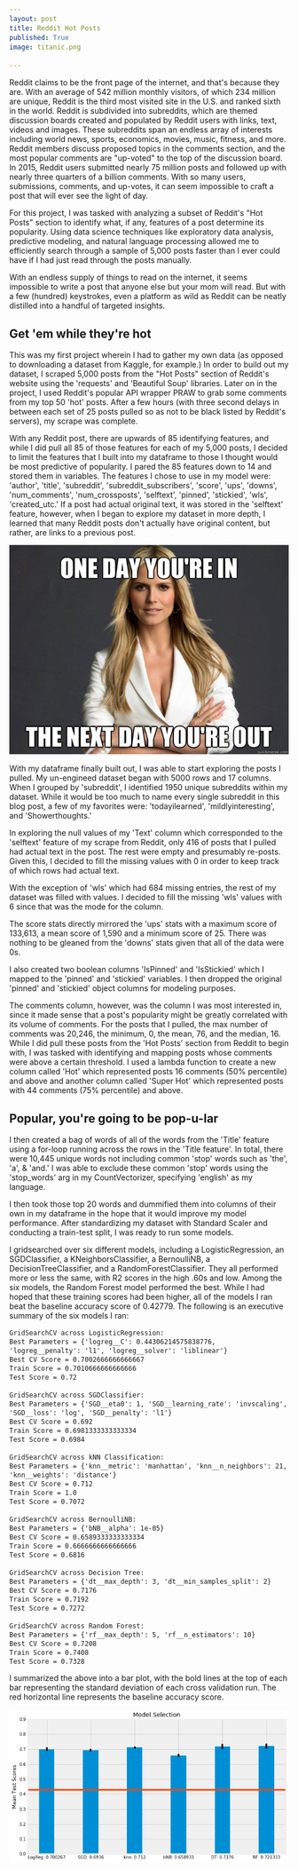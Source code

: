 ```yaml
---
layout: post
title: Reddit Hot Posts
published: True
image: titanic.png

---
```


Reddit claims to be the front page of the internet, and that's because they are. With an average of 542 million monthly visitors, of which 234 million are unique, Reddit is the third most visited site in the U.S. and ranked sixth in the world. Reddit is subdivided into subreddits, which are themed discussion boards created and populated by Reddit users with links, text, videos and images. These subreddits span an endless array of interests including world news, sports, economics, movies, music, fitness, and more. Reddit members discuss proposed topics in the comments section, and the most popular comments are "up-voted" to the top of the discussion board.  In 2015, Reddit users submitted nearly 75 million posts and followed up with nearly three quarters of a billion comments.  With so many users, submissions, comments, and up-votes, it can seem impossible to craft a post that will ever see the light of day.

For this project, I was tasked with analyzing a subset of Reddit's "Hot Posts" section to identify what, if any, features of a post determine its popularity.  Using data science techniques like exploratory data analysis, predictive modeling, and natural language processing allowed me to efficiently search through a sample of 5,000 posts faster than I ever could have if I had just read through the posts manually.

With an endless supply of things to read on the internet, it seems impossible to write a post that anyone else but your mom will read.  But with a few (hundred) keystrokes, even a platform as wild as Reddit can be neatly distilled into a handful of targeted insights.


## Get 'em while they're hot

This was my first project wherein I had to gather my own data (as opposed to downloading a dataset from Kaggle, for example.)  In order to build out my dataset, I scraped 5,000 posts from the "Hot Posts" section of Reddit's website using the 'requests' and 'Beautiful Soup' libraries.  Later on in the project, I used Reddit's popular API wrapper PRAW to grab some comments from my top 50 'hot' posts.  After a few hours (with three second delays in between each set of 25 posts pulled so as not to be black listed by Reddit's servers), my scrape was complete.

With any Reddit post, there are upwards of 85 identifying features, and while I did pull all 85 of those features for each of my 5,000 posts, I decided to limit the features that I built into my dataframe to those I thought would be most predictive of popularity.  I pared the 85 features down to 14 and stored them in variables.  The features I chose to use in my model were: 'author', 'title', 'subreddit', 'subreddit_subscribers', 'score', 'ups', 'downs', 'num_comments', 'num_crossposts', 'selftext', 'pinned', 'stickied', 'wls', 'created_utc.'  If a post had actual original text, it was stored in the 'selftext' feature, however, when I began to explore my dataset in more depth, I learned that many Reddit posts don't actually have original content, but rather, are links to a previous post.

![heidi.jpg](/static/img/heidi.jpg)

With my dataframe finally built out, I was able to start exploring the posts I pulled.  My un-engineed dataset began with 5000 rows and 17 columns.  When I grouped by 'subreddit', I identified 1950 unique subreddits within my dataset.  While it would be too much to name every single subreddit in this blog post, a few of my favorites were: 'todayilearned', 'mildlyinteresting', and 'Showerthoughts.'

In exploring the null values of my 'Text' column which corresponded to the 'selftext' feature of my scrape from Reddit, only 416 of posts that I pulled had actual text in the post.  The rest were empty and presumably re-posts.  Given this, I decided to fill the missing values with 0 in order to keep track of which rows had actual text.

With the exception of 'wls' which had 684 missing entries, the rest of my dataset was filled with values.  I decided to fill the missing 'wls' values with 6 since that was the mode for the column.

The score stats directly mirrored the 'ups' stats with a maximum score of 133,613, a mean score of 1,590 and a minimum score of 25.  There was nothing to be gleaned from the 'downs' stats given that all of the data were 0s.  

I also created two boolean columns 'IsPinned' and 'IsStickied' which I mapped to the 'pinned' and 'stickied' variables.  I then dropped the original 'pinned' and 'stickied' object columns for modeling purposes.

The comments column, however, was the column I was most interested in, since it made sense that a post's popularity might be greatly correlated with its volume of comments.  For the posts that I pulled, the max number of comments was 20,246, the minimum, 0, the mean, 76, and the median, 16.  While I did pull these posts from the 'Hot Posts' section from Reddit to begin with, I was tasked with identifying and mapping posts whose comments were above a certain threshold.  I used a lambda function to create a new column called 'Hot' which represented posts 16 comments (50% percentile) and above and another column called 'Super Hot' which represented posts with 44 comments (75% percentile) and above.

## Popular, you're going to be pop-u-lar

I then created a bag of words of all of the words from the 'Title' feature using a for-loop running across the rows in the 'Title feature'.  In total, there were 10,445 unique words not including common 'stop' words such as 'the', 'a', & 'and.'  I was able to exclude these common 'stop' words using the 'stop_words' arg in my CountVectorizer, specifying 'english' as my language.

<!-- | Word | Count |
|:--------|:-------:|
| new     | 149   |
|----
| just    | 148   |
|----
| like    | 119   |
|----
| time    | 87    |
|----
|day      | 82
|----
| oc      | 72
|----
| people  | 70
|----
| today   | 70
|----
| don     | 69
|----
| years   | 69
|----
|got      | 69
|----
| post    | 61
|----
| happy   | 60
|----
| old     | 58
|----
| year    | 58
|----
| trump   | 57
|----
| best    | 57
|----
| little  | 56
|----
| ve      | 56
|----
| think   | 52
|=====
{: rules="groups"} -->

I then took those top 20 words and dummified them into columns of their own in my dataframe in the hope that it would improve my model performance.  After standardizing my dataset with Standard Scaler and conducting a train-test split, I was ready to run some models.

<!-- ![popular.gif](/static/img/popular.gif) -->

I gridsearched over six different models, including a LogisticRegression, an SGDClassifier, a KNeighborsClassifier, a BernoulliNB, a DecisionTreeClassifier, and a RandomForestClassifier.  They all performed more or less the same, with R2 scores in the high .60s and low.  Among the six models, the Random Forest model performed the best.  While I had hoped that these training scores had been higher, all of the models I ran beat the baseline accuracy score of 0.42779.  The following is an executive summary of the six models I ran:

```
GridSearchCV across LogisticRegression:
Best Parameters = {'logreg__C': 0.44306214575838776, 'logreg__penalty': 'l1', 'logreg__solver': 'liblinear'}
Best CV Score = 0.7002666666666667
Train Score = 0.7010666666666666
Test Score = 0.72

GridSearchCV across SGDClassifier:
Best Parameters = {'SGD__eta0': 1, 'SGD__learning_rate': 'invscaling', 'SGD__loss': 'log', 'SGD__penalty': 'l1'}
Best CV Score = 0.692
Train Score = 0.6981333333333334
Test Score = 0.6984

GridSearchCV across kNN Classification:
Best Parameters = {'knn__metric': 'manhattan', 'knn__n_neighbors': 21, 'knn__weights': 'distance'}
Best CV Score = 0.712
Train Score = 1.0
Test Score = 0.7072

GridSearchCV across BernoulliNB:
Best Parameters = {'bNB__alpha': 1e-05}
Best CV Score = 0.6589333333333334
Train Score = 0.6666666666666666
Test Score = 0.6816

GridSearchCV across Decision Tree:
Best Parameters = {'dt__max_depth': 3, 'dt__min_samples_split': 2}
Best CV Score = 0.7176
Train Score = 0.7192
Test Score = 0.7272

GridSearchCV across Random Forest:
Best Parameters = {'rf__max_depth': 5, 'rf__n_estimators': 10}
Best CV Score = 0.7208
Train Score = 0.7408
Test Score = 0.7328
```

I summarized the above into a bar plot, with the bold lines at the top of each bar representing the standard deviation of each cross validation run.  The red horizontal line represents the baseline accuracy score.

![reddit-models.png](/static/img/reddit-models.png)
